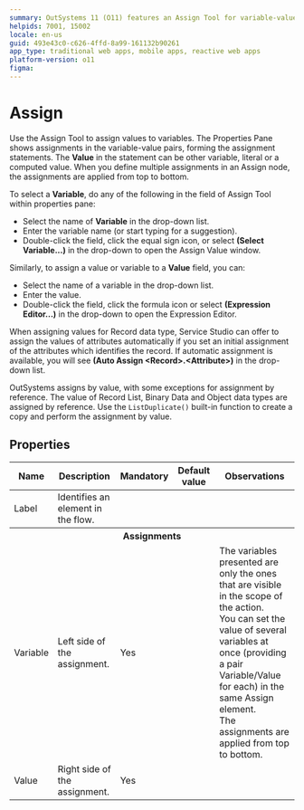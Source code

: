 ```yaml
---
summary: OutSystems 11 (O11) features an Assign Tool for variable-value assignments, supporting both literal and computed values.
helpids: 7001, 15002
locale: en-us
guid: 493e43c0-c626-4ffd-8a99-161132b90261
app_type: traditional web apps, mobile apps, reactive web apps
platform-version: o11
figma:
---
```


# Assign

Use the Assign Tool to assign values to variables. The Properties Pane shows assignments in the variable-value pairs, forming the assignment statements. The **Value** in the statement can be other variable, literal or a computed value. When you define multiple assignments in an Assign node, the assignments are applied from top to bottom.

To select a **Variable**, do any of the following in the field of Assign Tool within properties pane:

* Select the name of **Variable** in the drop-down list.
* Enter the variable name (or start typing for a suggestion).
* Double-click the field, click the equal sign icon, or select **(Select Variable...)** in the drop-down to open the Assign Value window.

Similarly, to assign a value or variable to a **Value** field, you can:

* Select the name of a variable in the drop-down list.
* Enter the value.
* Double-click the field, click the formula icon or select **(Expression Editor...)** in the drop-down to open the Expression Editor.

When assigning values for Record data type, Service Studio can offer to assign the values of attributes automatically if you set an initial assignment of the attributes which identifies the record. If automatic assignment is available, you will see **(Auto Assign &lt;Record&gt;.&lt;Attribute&gt;)** in the drop-down list.

OutSystems assigns by value, with some exceptions for assignment by reference. The value of Record List, Binary Data and Object data types are assigned by reference. Use the `ListDuplicate()` built-in function to create a copy and perform the assignment by value.

## Properties

<table markdown="1">
<thead>
<tr>
<th>Name</th>
<th>Description</th>
<th>Mandatory</th>
<th>Default value</th>
<th>Observations</th>
</tr>
</thead>
<tbody>
<tr>
<td title="Label">Label</td>
<td>Identifies an element in the flow.</td>
<td></td>
<td></td>
<td></td>
</tr>
<tr >
<th colspan="5">Assignments</th>
</tr>
<tr>
<td title="Variable">Variable</td>
<td>Left side of the assignment.</td>
<td>Yes</td>
<td></td>
<td>The variables presented are only the ones that are visible in the scope of the action.<br/>
You can set the value of several variables at once (providing a pair Variable/Value for each) in the same Assign element.<br/>
The assignments are applied from top to bottom.</td>
</tr>
<tr>
<td title="Value">Value</td>
<td>Right side of the assignment.</td>
<td>Yes</td>
<td></td>
<td></td>
</tr>
</tbody>
</table>

